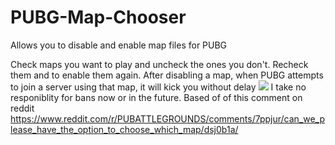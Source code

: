 # PUBG-Map-Chooser
Allows you to disable and enable map files for PUBG

Check maps you want to play and uncheck the ones you don't. Recheck them and to enable them again.
After disabling a map, when PUBG attempts to join a server using that map, it will kick you without delay
![](https://i.imgur.com/RINUmrM.png)
I take no responiblity for bans now or in the future.
Based of of this comment on reddit https://www.reddit.com/r/PUBATTLEGROUNDS/comments/7ppjur/can_we_please_have_the_option_to_choose_which_map/dsj0b1a/
